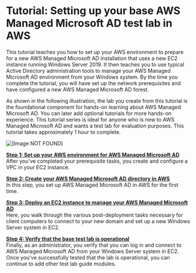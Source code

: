 # Tutorial: Setting up your base AWS Managed Microsoft AD test lab in AWS<a name="ms_ad_tutorial_test_lab_base"></a>

This tutorial teaches you how to set up your AWS environment to prepare for a new AWS Managed Microsoft AD installation that uses a new EC2 instance running Windows Server 2019\. It then teaches you to use typical Active Directory administration tools to manage your AWS Managed Microsoft AD environment from your Windows system\. By the time you complete the tutorial, you will have set up the network prerequisites and have configured a new AWS Managed Microsoft AD forest\. 

As shown in the following illustration, the lab you create from this tutorial is the foundational component for hands\-on learning about AWS Managed Microsoft AD\. You can later add optional tutorials for more hands\-on experience\. This tutorial series is ideal for anyone who is new to AWS Managed Microsoft AD and wants a test lab for evaluation purposes\. This tutorial takes approximately 1 hour to complete\.

![\[Image NOT FOUND\]](http://docs.aws.amazon.com/directoryservice/latest/admin-guide/images/tutorialmicrosoftadbase.png)

**[Step 1: Set up your AWS environment for AWS Managed Microsoft AD](microsoftadbasestep1.md)**  
After you've completed your prerequisite tasks, you create and configure a VPC in your EC2 instance\.

**[Step 2: Create your AWS Managed Microsoft AD directory in AWS](microsoftadbasestep2.md)**  
In this step, you set up AWS Managed Microsoft AD in AWS for the first time\.

**[Step 3: Deploy an EC2 instance to manage your AWS Managed Microsoft AD](microsoftadbasestep3.md)**  
Here, you walk through the various post\-deployment tasks necessary for client computers to connect to your new domain and set up a new Windows Server system in EC2\.

**[Step 4: Verify that the base test lab is operational](microsoftadbasestep4.md)**  
Finally, as an administrator, you verify that you can log in and connect to AWS Managed Microsoft AD from your Windows Server system in EC2\. Once you've successfully tested that the lab is operational, you can continue to add other test lab guide modules\.